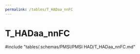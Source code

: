 ```yaml
---
permalink: /tables/T_HADaa_nnFC
---
```

# T_HADaa_nnFC

<!-- ATTENTION : Ne pas supprimer ou modifier la ligne ci-dessous -->
#include "tables/.schemas/PMSI/PMSI HAD/T_HADaa_nnFC.md"
<!-- ATTENTION : Ne pas supprimer ou modifier la ligne ci-dessus -->
